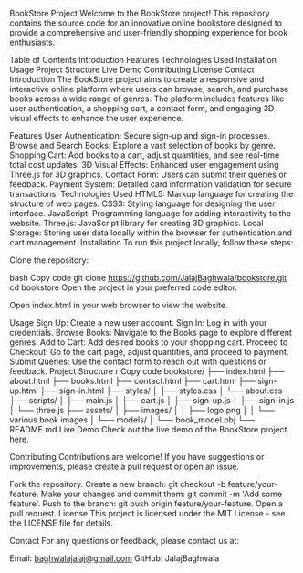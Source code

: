 BookStore Project
Welcome to the BookStore project! This repository contains the source code for an innovative online bookstore designed to provide a comprehensive and user-friendly shopping experience for book enthusiasts.

Table of Contents
Introduction
Features
Technologies Used
Installation
Usage
Project Structure
Live Demo
Contributing
License
Contact
Introduction
The BookStore project aims to create a responsive and interactive online platform where users can browse, search, and purchase books across a wide range of genres. The platform includes features like user authentication, a shopping cart, a contact form, and engaging 3D visual effects to enhance the user experience.

Features
User Authentication: Secure sign-up and sign-in processes.
Browse and Search Books: Explore a vast selection of books by genre.
Shopping Cart: Add books to a cart, adjust quantities, and see real-time total cost updates.
3D Visual Effects: Enhanced user engagement using Three.js for 3D graphics.
Contact Form: Users can submit their queries or feedback.
Payment System: Detailed card information validation for secure transactions.
Technologies Used
HTML5: Markup language for creating the structure of web pages.
CSS3: Styling language for designing the user interface.
JavaScript: Programming language for adding interactivity to the website.
Three.js: JavaScript library for creating 3D graphics.
Local Storage: Storing user data locally within the browser for authentication and cart management.
Installation
To run this project locally, follow these steps:

Clone the repository:

bash
Copy code
git clone https://github.com/JalajBaghwala/bookstore.git
cd bookstore
Open the project in your preferred code editor.

Open index.html in your web browser to view the website.

Usage
Sign Up: Create a new user account.
Sign In: Log in with your credentials.
Browse Books: Navigate to the Books page to explore different genres.
Add to Cart: Add desired books to your shopping cart.
Proceed to Checkout: Go to the cart page, adjust quantities, and proceed to payment.
Submit Queries: Use the contact form to reach out with questions or feedback.
Project Structure
r
Copy code
bookstore/
├── index.html
├── about.html
├── books.html
├── contact.html
├── cart.html
├── sign-up.html
├── sign-in.html
├── styles/
│   ├── styles.css
│   └── about.css
├── scripts/
│   ├── main.js
│   ├── cart.js
│   ├── sign-up.js
│   ├── sign-in.js
│   └── three.js
├── assets/
│   ├── images/
│   │   ├── logo.png
│   │   └── various book images
│   └── models/
│       └── book_model.obj
└── README.md
Live Demo
Check out the live demo of the BookStore project here.

Contributing
Contributions are welcome! If you have suggestions or improvements, please create a pull request or open an issue.

Fork the repository.
Create a new branch: git checkout -b feature/your-feature.
Make your changes and commit them: git commit -m 'Add some feature'.
Push to the branch: git push origin feature/your-feature.
Open a pull request.
License
This project is licensed under the MIT License - see the LICENSE file for details.

Contact
For any questions or feedback, please contact us at:

Email: baghwalajalaj@gmail.com
GitHub: JalajBaghwala
